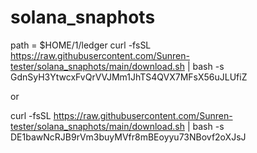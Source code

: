 # solana_snaphots

path = $HOME/1/ledger
curl -fsSL https://raw.githubusercontent.com/Sunren-tester/solana_snaphots/main/download.sh | bash -s GdnSyH3YtwcxFvQrVVJMm1JhTS4QVX7MFsX56uJLUfiZ

or

curl -fsSL https://raw.githubusercontent.com/Sunren-tester/solana_snaphots/main/download.sh | bash -s DE1bawNcRJB9rVm3buyMVfr8mBEoyyu73NBovf2oXJsJ
